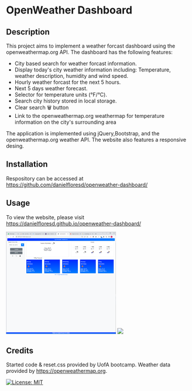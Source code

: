 # OpenWeather Dashboard

## Description

This project aims to implement a weather forcast dashboard using the openweathermap.org API. The dashboard has the following features:
* City based search for weather forcast information.
* Display today's city weather information including: Temperature, weather description, humidity and wind speed.
* Hourly weather forcast for the next 5 hours.
* Next 5 days weather forecast.
* Selector for temperature units (°F/°C).
* Search city history stored in local storage. 
* Clear search 🗑 button
* Link to the openweathermap.org weathermap for temperature information on the city's surrounding area 

The application is implemented using jQuery,Bootstrap, and the openweathermap.org weather API. The website also features a responsive desing.

## Installation
Respository can be accessed at https://github.com/danielfloresd/openweather-dashboard/

## Usage
To view the website, please visit https://danielfloresd.github.io/openweather-dashboard/

<img src="./assets/images/website.PNG" width="300" />
<img src="./assets/images/mobile.PNG" width="300" />

## Credits

Started code & reset.css provided by UofA bootcamp. Weather data provided by https://openweathermap.org.

[![License: MIT](https://img.shields.io/badge/License-MIT-yellow.svg)](https://opensource.org/licenses/MIT)


<!-- User Story
AS A traveler
I WANT to see the weather outlook for multiple cities
SO THAT I can plan a trip accordingly
Acceptance Criteria
GIVEN a weather dashboard with form inputs
WHEN I search for a city
THEN I am presented with current and future conditions for that city and that city is added to the search history
WHEN I view current weather conditions for that city
THEN I am presented with the city name, the date, an icon representation of weather conditions, the temperature, the humidity, and the the wind speed
WHEN I view future weather conditions for that city
THEN I am presented with a 5-day forecast that displays the date, an icon representation of weather conditions, the temperature, the wind speed, and the humidity
WHEN I click on a city in the search history
THEN I am again presented with current and future conditions for that city -->

